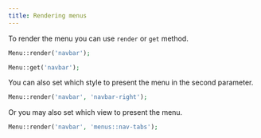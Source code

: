 ```yaml
---
title: Rendering menus
---
```


To render the menu you can use `render` or `get` method.

```php
Menu::render('navbar');

Menu::get('navbar');
```

You can also set which style to present the menu in the second parameter.

```php
Menu::render('navbar', 'navbar-right');
```

Or you may also set which view to present the menu.

```php
Menu::render('navbar', 'menus::nav-tabs');
```
